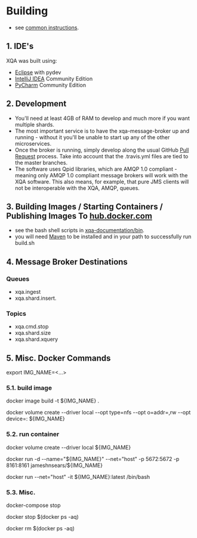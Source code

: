 # Building
* see [common instructions](common-instructions.md).

## 1. IDE's
XQA was built using:
* [Eclipse](http://www.eclipse.org/) with pydev
* [IntelliJ IDEA](https://www.jetbrains.com/idea/) Community Edition
* [PyCharm](https://www.jetbrains.com/pycharm) Community Edition

## 2. Development
* You'll need at least 4GB of RAM to develop and much more if you want multiple shards.
* The most important service is to have the xqa-message-broker up and running - without it you'll be unable to start up any of the other microservices.
* Once the broker is running, simply develop along the usual GitHub [Pull Request](https://help.github.com/articles/about-pull-requests) process. Take into account that the .travis.yml files are tied to the master branches.
* The software uses Qpid libraries, which are AMQP 1.0 compliant - meaning only AMQP 1.0 compliant message brokers will work with the XQA software. This also means, for example, that pure JMS clients will not be interoperable with the XQA, AMQP, queues.

## 3. Building Images / Starting Containers / Publishing Images To [hub.docker.com](http://hub.docker.com)
* see the bash shell scripts in [xqa-documentation/bin](https://github.com/jameshnsears/xqa-documentation/tree/master/bin).
* you will need [Maven](https://maven.apache.org/) to be installed and in your path to successfully run build.sh

## 4. Message Broker Destinations
### Queues
* xqa.ingest
* xqa.shard.insert.<UUID>

### Topics
* xqa.cmd.stop
* xqa.shard.size
* xqa.shard.xquery

## 5. Misc. Docker Commands
export IMG_NAME=<...>

### 5.1. build image
docker image build -t ${IMG_NAME} .

docker volume create --driver local --opt type=nfs --opt o=addr=<ip of nfs server>,rw --opt device=:<nfs mount path> ${IMG_NAME}

### 5.2. run container
docker volume create --driver local ${IMG_NAME}

docker run -d --name="${IMG_NAME}" --net="host" -p 5672:5672 -p 8161:8161 jameshnsears/${IMG_NAME}

docker run --net="host" -it ${IMG_NAME}:latest /bin/bash

### 5.3. Misc.
docker-compose stop

docker stop $(docker ps -aq)

docker rm $(docker ps -aq)
